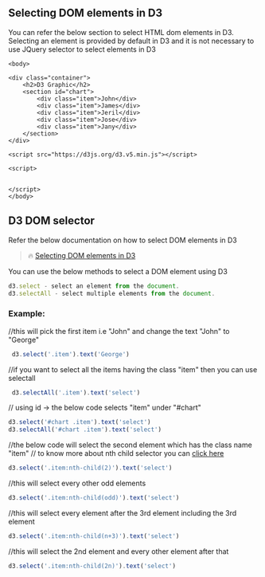 ## Selecting DOM elements in D3

You can refer the below section to select HTML dom elements in D3. Selecting an element is provided by default in D3 and it is not necessary to use JQuery selector to select elements in D3

```
<body>

<div class="container">
	<h2>D3 Graphic</h2>
	<section id="chart">
		<div class="item">John</div>
		<div class="item">James</div>
		<div class="item">Jeril</div>
		<div class="item">Jose</div>
		<div class="item">Jany</div>
	</section>
</div>

<script src="https://d3js.org/d3.v5.min.js"></script>

<script>
	

</script>
</body>
```

## D3 DOM selector

Refer the below documentation on how to select DOM elements in D3

> :fire: [Selecting DOM elements in D3](https://github.com/d3/d3/blob/master/API.md#selecting-elements)

You can use the below methods to select a DOM element using D3

```Javascript
d3.select - select an element from the document.
d3.selectAll - select multiple elements from the document.
```

### Example:

//this will pick the first item i.e "John" and change the text "John" to "George"

```Javascript
 d3.select('.item').text('George')
 ```

//if you want to select all the items having the class "item" then you can use selectall

```Javascript
 d3.selectAll('.item').text('select')
 ```
 
// using id -> the below code selects "item" under "#chart"

```Javascript
d3.select('#chart .item').text('select')
d3.selectAll('#chart .item').text('select')
```

//the below code will select the second element which has the class name "item"
// to know more about nth child selector you can [click here](https://css-tricks.com/how-nth-child-works/)

```Javascript
d3.select('.item:nth-child(2)').text('select')
```

//this will select every other odd elements

```Javascript
d3.select('.item:nth-child(odd)').text('select')
```
//this will select every element after the 3rd element including the 3rd element

```Javascript
d3.select('.item:nth-child(n+3)').text('select')
```

//this will select the 2nd element and every other element after that

```Javascript
d3.select('.item:nth-child(2n)').text('select')
```
